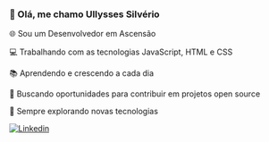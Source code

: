 ### 👋 Olá, me chamo Ullysses Silvério

🌐 Sou um Desenvolvedor em Ascensão

💻 Trabalhando com as tecnologias JavaScript, HTML e CSS

📚 Aprendendo e crescendo a cada dia

🚀 Buscando oportunidades para contribuir em projetos open source

🌱 Sempre explorando novas tecnologias

[![Linkedin](https://img.shields.io/badge/LinkedIn-0077B5?style=for-the-badge&logo=linkedin&logoColor=white)](https://www.linkedin.com/in/ullysses-silv%C3%A9rio-0ab922277/)
